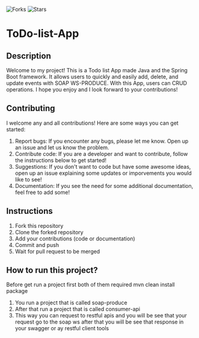 ![Forks](https://img.shields.io/badge/forks-44-blue)
![Stars](https://img.shields.io/badge/stars-13-yellow)
# ToDo-list-App

## Description
Welcome to my project! This is a Todo list App made Java and the Spring Boot framework. It allows users to quickly and easily add, delete, and update events with SOAP WS-PRODUCE. With this App, users can CRUD operations. I hope you enjoy and I look forward to your contributions!

## Contributing
I welcome any and all contributions! Here are some ways you can get started:
1. Report bugs: If you encounter any bugs, please let me know. Open up an issue and let us know the problem.
2. Contribute code: If you are a developer and want to contribute, follow the instructions below to get started!
3. Suggestions: If you don't want to code but have some awesome ideas, open up an issue explaining some updates or imporvements you would like to see!
4. Documentation: If you see the need for some additional documentation, feel free to add some!

## Instructions
1. Fork this repository
2. Clone the forked repository
3. Add your contributions (code or documentation)
4. Commit and push
5. Wait for pull request to be merged

## How to run this project?
Before get run a project first both of them required mvn clean install package
1. You run a project that is called soap-produce
2. After that run a project that is called consumer-api
3. This way you can request to restful apis and you will be see that your request go to the soap ws after that you will be see that response in your swagger or ay restful client tools
